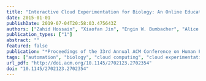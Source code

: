 ```yaml
---
title: "Interactive Cloud Experimentation for Biology: An Online Education Case Study"
date: 2015-01-01
publishDate: 2019-07-04T20:58:03.475643Z
authors: ["Zahid Hossain", "Xiaofan Jin", "Engin W. Bumbacher", "Alice M. Chung", "Stephen Koo", "Jordan D. Shapiro", "Cynthia Y. Truong", "Sean Choi", "Nathan D. Orloff", "Paulo Blikstein", "Ingmar H. Riedel-Kruse"]
publication_types: ["1"]
abstract: ""
featured: false
publication: "*Proceedings of the 33rd Annual ACM Conference on Human Factors in Computing Systems*"
tags: ["automation", "biology", "cloud computing", "cloud experimentation", "cloud lab", "education", "remote experimentation"]
url_pdf: "http://doi.acm.org/10.1145/2702123.2702354"
doi: "10.1145/2702123.2702354"
---
```


